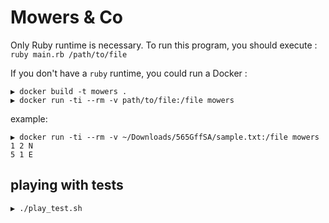 # Mowers & Co

Only Ruby runtime is necessary.
To run this program, you should execute :
`ruby main.rb /path/to/file`

If you don't have a `ruby` runtime, you could run a Docker : 
```
▶ docker build -t mowers .
▶ docker run -ti --rm -v path/to/file:/file mowers
```

example:
```
▶ docker run -ti --rm -v ~/Downloads/565GffSA/sample.txt:/file mowers
1 2 N
5 1 E
```

## playing with tests

```
▶ ./play_test.sh
```